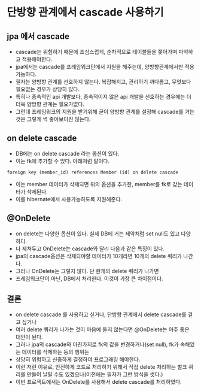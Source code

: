 # 단방향 관계에서 cascade 사용하기

## jpa 에서 cascade
* cascade는 위험하기 때문에 조심스럽게, 순차적으로 테이블들을 쫒아가며 파악하고 적용해야한다.
* jpa에서는 cascade를 프레임워크단에서 지원을 해주는데, 양방향관계에서만 적용가능하다.
* 필자는 양방향 관계를 선호하지 않는다. 복잡해지고, 관리하기 까다롭고, 무엇보다 필요없는 경우가 상당히 많다.
* 특히나 종속적인 api 개발보다, 종속적이지 않은 api 개발을 선호하는 경우에는 더더욱 양방향 관계는 필요가없다.
* 그런데 프레임워크의 지원을 받기위해 굳이 양방향 관계를 설정해 cascade를 거는것은 그렇게 썩 좋아보이진 않는다.

## on delete cascade
* DB에는 on delete cascade 라는 옵션이 있다.
* 이는 fk에 추가할 수 있다. 아래처럼 말이다.
```
foreign key (member_id) references Member (id) on delete cascade
```
* 이는 member 데이터가 삭제되면 위의 옵션을 추가한, member를 fk로 갖는 데이터가 삭제된다.
* 이를 hibernate에서 사용가능하도록 지원해준다.

## @OnDelete
* on delete는 다양한 옵션이 있다. 실제 DB에 거는 제약처럼 set null도 있고 다양하다.
* 다 제쳐두고 OnDelete는 cascade와 달리 다음과 같은 특징이 있다.
* jpa의 cascade옵션은 삭제되야할 데이터가 10개라면 10개의 delete 쿼리가 나간다.
* 그러나 OnDelete는 그렇지 않다. 단 한개의 delete 쿼리가 나가면
* 프레임워크단이 아닌, DB에서 처리한다. 이것이 가장 큰 차이점이다.

## 결론
* on delete cascade 를 사용하고 싶거나, 단방향 관계에서 delete cascade를 걸고 싶거나
* 여러 delete 쿼리가 나가는 것이 마음에 들지 않는다면 @OnDelete는 아주 좋은 대안이 된다.
* 그러나 jpa의 cascade와 마찬가지로 fk의 값을 변경하거나(set null), fk가 속해있는 데이터를 삭제하는 등의 행위는
* 상당히 위험하고 신중하게 결정하여 프로그래밍 해야한다.
* 이런 저런 이유로, 안전하게 코드로 처리하기 위해서 직접 delete 처리하는 벌크 쿼리를 만들어 날릴 수도 있겠으나(이전에는 필자가 그런 방식을 썻다.)
* 이번 프로젝트에서는 OnDelete를 사용해서 delete cascade를 처리하였다.